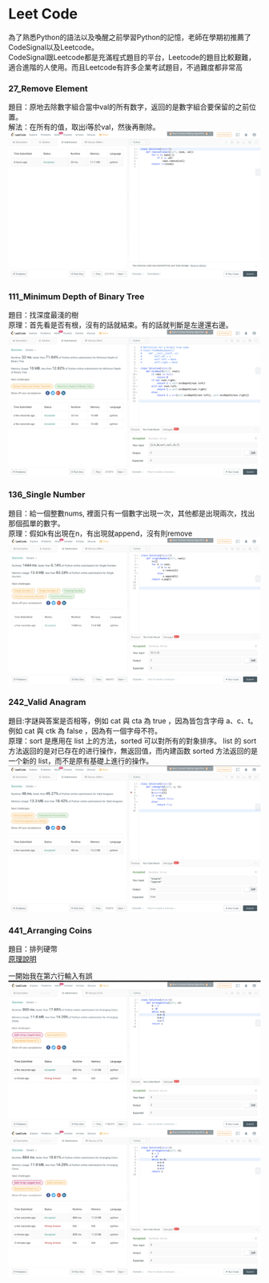 # Leet Code</br>
為了熟悉Python的語法以及喚醒之前學習Python的記憶，老師在學期初推薦了CodeSignal以及Leetcode。</br>
CodeSignal跟Leetcode都是充滿程式題目的平台，Leetcode的題目比較艱難，適合進階的人使用。而且Leetcode有許多企業考試題目，不過難度都非常高</br>
### 27_Remove Element</br>
題目：原地去除數字組合當中val的所有数字，返回的是數字組合要保留的之前位置。</br>
解法：在所有的值，取出i等於val，然後再刪除。
![](https://github.com/ChouHsinTe1010/DSA2019/blob/master/picture/27%23_Remove%20Element_06170145.png)
### 111_Minimum Depth of Binary Tree</br>
題目：找深度最淺的樹</br>
原理：首先看是否有根，沒有的話就結束。有的話就判斷是左邊還右邊。
![](https://github.com/ChouHsinTe1010/DSA2019/blob/master/picture/111%23_Minimum%20Depth%20of%20Binary%20Tree_06170145.png)
### 136_Single Number</br>
題目：給一個整數nums, 裡面只有一個數字出現一次，其他都是出現兩次，找出那個孤單的數字。</br>
原理：假如k有出現在n，有出現就append，沒有則remove
![](https://github.com/ChouHsinTe1010/DSA2019/blob/master/picture/136%23_Single%20Number_06170145.png)
### 242_Valid Anagram</br>
題目:字謎與答案是否相等，例如 cat 與 cta 為 true ，因為皆包含字母 a、c、t。例如 cat 與 ctk 為 false ，因為有一個字母不符。</br>
原理：sort 是應用在 list 上的方法，sorted 可以對所有的對象排序。
list 的 sort 方法返回的是对已存在的进行操作，無返回值，而内建函数 sorted 方法返回的是一个新的 list，而不是原有基礎上進行的操作。
![](https://github.com/ChouHsinTe1010/DSA2019/blob/master/picture/242%23_Valid%20Anagram_06170145.png)
### 441_Arranging Coins</br>
題目：排列硬幣</br>
[原理說明](https://github.com/ChouHsinTe1010/DSA2019/blob/master/picture/Arrange%20Coins.png)

一開始我在第六行輸入有誤
![](https://github.com/ChouHsinTe1010/DSA2019/blob/master/picture/441%23_Arranging%20Coins_06170145-1.png)
![](https://github.com/ChouHsinTe1010/DSA2019/blob/master/picture/441%23_Arranging%20Coins_06170145.png)
